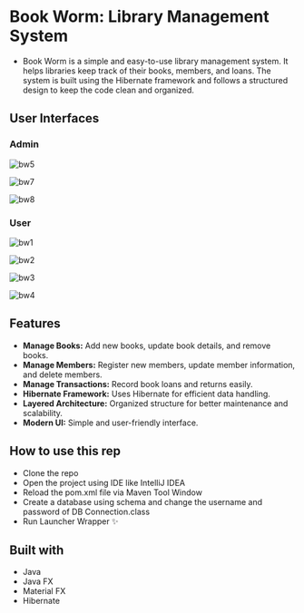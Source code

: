 # Book Worm: Library Management System
* Book Worm is a simple and easy-to-use library management system. It helps libraries keep track of their books, members, and loans. The system is built using the Hibernate framework and follows a structured design to keep the code clean and organized.

## User Interfaces

### Admin

![bw5](https://github.com/malintha-induwara/book-worm/assets/60071404/540dce24-5f67-4c08-b7a9-b029394d8fab)

![bw7](https://github.com/malintha-induwara/book-worm/assets/60071404/e7659d45-9001-4df1-9c7e-d2229a8e7d0d)

![bw8](https://github.com/malintha-induwara/book-worm/assets/60071404/29a9a562-dfc0-499d-af0e-0a52184d8570)

### User

![bw1](https://github.com/malintha-induwara/book-worm/assets/60071404/d0d48f43-dcd5-41e0-be22-136f76360af0)

![bw2](https://github.com/malintha-induwara/book-worm/assets/60071404/116e3cc0-eb6e-48fc-9baa-95c110bec252)

![bw3](https://github.com/malintha-induwara/book-worm/assets/60071404/aea1eae9-c376-44dd-835d-8d84d559c5ea)

![bw4](https://github.com/malintha-induwara/book-worm/assets/60071404/a8e9867f-b968-4857-802c-2c7a13589ac3)

## Features

* **Manage Books:** Add new books, update book details, and remove books.
* **Manage Members:** Register new members, update member information, and delete members.
* **Manage Transactions:** Record book loans and returns easily.
* **Hibernate Framework:** Uses Hibernate for efficient data handling.
* **Layered Architecture:** Organized structure for better maintenance and scalability.
* **Modern UI:** Simple and user-friendly interface.

## How to use this rep

* Clone the repo
* Open the project using IDE like IntelliJ IDEA
* Reload the pom.xml file via Maven Tool Window
* Create a database using schema and change the username and password of DB Connection.class
* Run Launcher Wrapper ✨

## Built with
* Java
* Java FX
* Material FX
* Hibernate

